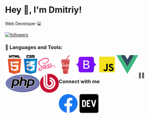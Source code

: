 # Hey 👋, I'm Dmitriy!

Web Developer 💻

<a href="https://github.com/armandupe">
    <img alt="followers" title="Follow me on Github" src="https://img.shields.io/github/followers/armandupe?style=social"/>
</a>

### 🔨 Languages and Tools:

<p>   
<a href="#"><img align="left" src="/img/html.png" width="62px" height="62px" alt="js_html"></a>
<a href="#"><img align="left" src="/img/css.png" width="" height="62px" alt="js_css"></a>
<a href="#"><img align="left" src="/img/sass.png" width="62px" height="62px" alt="js_sass"></a>
<a href="#"><img align="left" src="/img/gulp.png" width="62px" height="62px" alt="js_gulp"></a>
<a href="#"><img align="left" src="/img/bootstrap.png" width="" height="62px" alt="js_bootstrap"></a>
<a href="#"><img align="left" src="/img/js.png" width="62px" height="62px" alt="js_icon"></a>
<a href="#"><img align="left" src="/img/vue.png" width="" height="62px" alt="vue_icon"></a>
<a href="#"><img align="left" src="/img/php.png" width="" height="62px" alt="php_icon"></a>
<a href="#"><img align="left" src="/img/bitrix.png" width="62px" height="62px" alt="bitrix_icon"></a>
</p>

<br>
<br>

### 🙋‍♂️ Connect with me

<p>
    
  <a style="display:inline-block;margin-top:15px" href="https://www.facebook.com/profile.php?id=100055543860895">
    <img alt="facebook" title="armandupe FB" height="62px" src="/img/fb.png">
  </a>
  <a style="display:inline-block;margin-top:15px" href="https://dev.to/armandupe">
    <img alt="Dev.to" title="armandupe Dev.to" height="62px" src="/img/devto.svg">
  </a>
 
</p>
